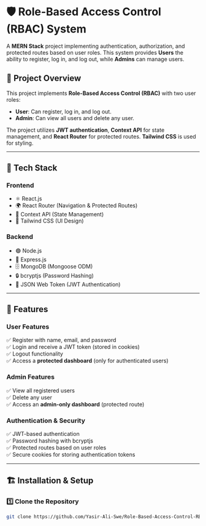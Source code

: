 # 🛡️ Role-Based Access Control (RBAC) System

A **MERN Stack** project implementing authentication, authorization, and protected routes based on user roles. This system provides **Users** the ability to register, log in, and log out, while **Admins** can manage users.

## 📌 Project Overview

This project implements **Role-Based Access Control (RBAC)** with two user roles:

- **User**: Can register, log in, and log out.
- **Admin**: Can view all users and delete any user.

The project utilizes **JWT authentication**, **Context API** for state management, and **React Router** for protected routes. **Tailwind CSS** is used for styling.

---

## 🚀 Tech Stack

### **Frontend**
- ⚛️ React.js
- 🌍 React Router (Navigation & Protected Routes)
- 🎯 Context API (State Management)
- 🎨 Tailwind CSS (UI Design)

### **Backend**
- 🟢 Node.js
- 🚀 Express.js
- 🗄️ MongoDB (Mongoose ODM)
- 🔒 bcryptjs (Password Hashing)
- 🔑 JSON Web Token (JWT Authentication)

---

## 🎯 Features

### **User Features**
✅ Register with name, email, and password  
✅ Login and receive a JWT token (stored in cookies)  
✅ Logout functionality  
✅ Access a **protected dashboard** (only for authenticated users)  

### **Admin Features**
✅ View all registered users  
✅ Delete any user  
✅ Access an **admin-only dashboard** (protected route)  

### **Authentication & Security**
✅ JWT-based authentication  
✅ Password hashing with bcryptjs  
✅ Protected routes based on user roles  
✅ Secure cookies for storing authentication tokens  

---

## 🏗️ Installation & Setup

### **1️⃣ Clone the Repository**
```sh
git clone https://github.com/Yasir-Ali-Swe/Role-Based-Access-Control-RBAC-System.git

